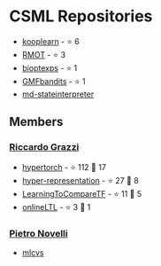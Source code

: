 # CSML Repositories

- [kooplearn](https://github.com/CSML-IIT-UCL/kooplearn) - ⭐ 6
- [RMOT](https://github.com/CSML-IIT-UCL/RMOT) - ⭐ 3
- [bioptexps](https://github.com/CSML-IIT-UCL/bioptexps) - ⭐ 1
- [GMFbandits](https://github.com/CSML-IIT-UCL/GMFbandits) - ⭐ 1
- [md-stateinterpreter](https://github.com/CSML-IIT-UCL/md-stateinterpreter)

## Members

### [Riccardo Grazzi](https://github.com/prolearner)
- [hypertorch](https://github.com/prolearner/hypertorch) - ⭐ 112 🍴 17
- [hyper-representation](https://github.com/prolearner/hyper-representation) - ⭐ 27 🍴 8
- [LearningToCompareTF](https://github.com/prolearner/LearningToCompareTF) - ⭐ 11 🍴 5
- [onlineLTL](https://github.com/prolearner/onlineLTL) - ⭐ 3 🍴 1

### [Pietro Novelli](https://github.com/Pietronvll)
- [mlcvs](https://github.com/Pietronvll/mlcvs)

